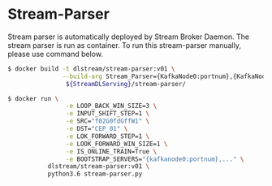 # Stream-Parser

Stream parser is automatically deployed by Stream Broker Daemon.
The stream parser is run as container.
To run this stream-parser manually, please use command below.

```bash
$ docker build -t dlstream/stream-parser:v01 \
               --build-arg Stream_Parser={KafkaNode0:portnum},{KafkaNode1:portnum},... \
                ${StreamDLServing}/stream-parser/ 

$ docker run \
                -e LOOP_BACK_WIN_SIZE=3 \
                -e INPUT_SHIFT_STEP=1 \
                -e SRC="f02G0fdGffW1" \
                -e DST="CEP_01" \
                -e LOK_FORWARD_STEP=1 \
                -e LOOK_FORWARD_WIN_SIZE=1 \
                -e IS_ONLINE_TRAIN=True \
                -e BOOTSTRAP_SERVERS="{kafkanode0:portnum},..." \
           dlstream/stream-parser:v01 \
           python3.6 stream-parser.py
    
```

